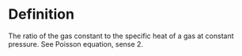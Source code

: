 # Definition

The ratio of the gas constant to the specific heat of a gas at constant
pressure. See Poisson equation, sense 2.
